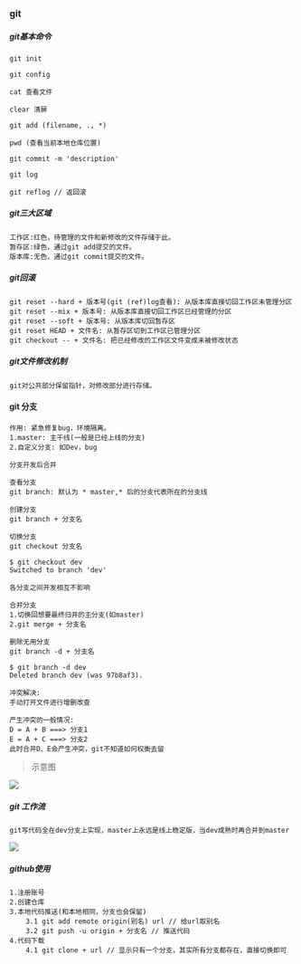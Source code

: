 ### git

##### git基本命令

```
git init
```

```
git config
```
```
cat 查看文件
```

```
clear 清屏
```
```
git add (filename, ., *)
```
```
pwd (查看当前本地仓库位置)
```
```
git commit -m 'description'
```

```
git log
```

```
git reflog // 返回滚
```



##### git三大区域

```
工作区:红色，待管理的文件和新修改的文件存储于此。
暂存区:绿色，通过git add提交的文件。
版本库:无色，通过git commit提交的文件。
```



##### git回滚

```
git reset --hard + 版本号(git (ref)log查看): 从版本库直接切回工作区未管理分区
git reset --mix + 版本号: 从版本库直接切回工作区已经管理的分区
git reset --soft + 版本号: 从版本库切回暂存区
git reset HEAD + 文件名: 从暂存区切到工作区已管理分区
git checkout -- + 文件名: 把已经修改的工作区文件变成未被修改状态
```



##### git文件修改机制

```
git对公共部分保留指针，对修改部分进行存储。
```





#### git 分支

```
作用: 紧急修复bug，环境隔离。
1.master: 主干线(一般是已经上线的分支)
2.自定义分支: 如Dev，bug

分支开发后合并
```

```
查看分支
git branch: 默认为 * master,* 后的分支代表所在的分支线
```

```
创建分支
git branch + 分支名
```

```
切换分支
git checkout 分支名

$ git checkout dev
Switched to branch 'dev'

各分支之间开发相互不影响
```

```
合并分支
1.切换回想要最终归并的主分支(如master)
2.git merge + 分支名
```

```
删除无用分支
git branch -d + 分支名

$ git branch -d dev
Deleted branch dev (was 97b8af3).
```

```
冲突解决:
手动打开文件进行增删改查

产生冲突的一般情况:
D = A + B ===> 分支1
E = A + C ===> 分支2
此时合并D、E会产生冲突，git不知道如何权衡去留

```

> 示意图

![](C:\Users\XUWL\Pictures\pic.png)

##### git 工作流

```
git写代码全在dev分支上实现，master上永远是线上稳定版，当dev成熟时再合并到master
```



![](C:\Users\XUWL\Pictures\azhe.png)



##### github使用

```
1.注册账号
2.创建仓库
3.本地代码推送(和本地相同，分支也会保留)
	3.1 git add remote origin(别名) url // 给url取别名
	3.2 git push -u origin + 分支名 // 推送代码
4.代码下载
	4.1 git clone + url // 显示只有一个分支，其实所有分支都存在，直接切换即可
```

